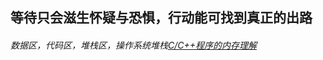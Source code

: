 等待只会滋生怀疑与恐惧，行动能可找到真正的出路
-----------

###### 数据区，代码区，堆栈区，操作系统堆栈[C/C++程序的内存理解](http://Lucas-Yang.github.io/1_page)

